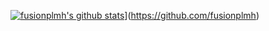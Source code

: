 [![fusionplmh's github stats](https://github-readme-stats.vercel.app/api?username=fusionplmh&show_icons=true)](https://github-readme-stats.vercel.app/api?username=fusionplmh&show_icons=true)](https://github.com/fusionplmh)
